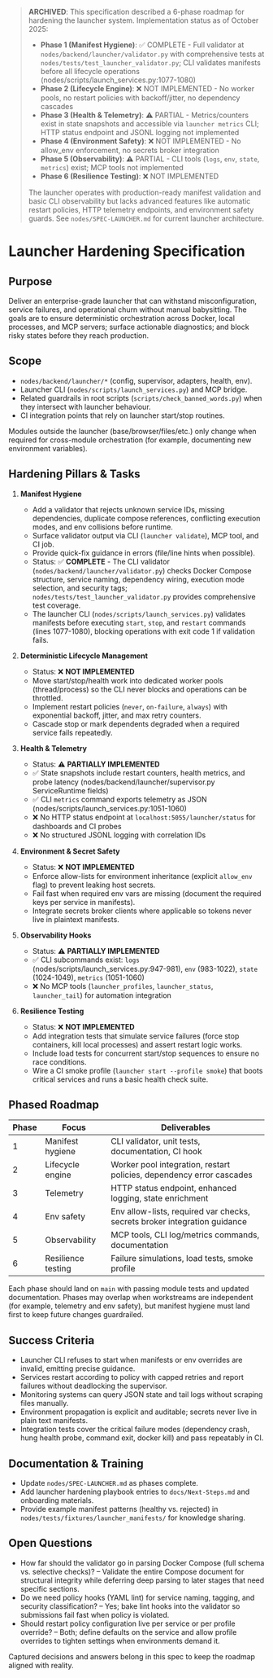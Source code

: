 > **ARCHIVED**: This specification described a 6-phase roadmap for hardening the launcher system. Implementation status as of October 2025:
> - **Phase 1 (Manifest Hygiene)**: ✅ COMPLETE - Full validator at `nodes/backend/launcher/validator.py` with comprehensive tests at `nodes/tests/test_launcher_validator.py`; CLI validates manifests before all lifecycle operations (nodes/scripts/launch_services.py:1077-1080)
> - **Phase 2 (Lifecycle Engine)**: ❌ NOT IMPLEMENTED - No worker pools, no restart policies with backoff/jitter, no dependency cascades
> - **Phase 3 (Health & Telemetry)**: ⚠️ PARTIAL - Metrics/counters exist in state snapshots and accessible via `launcher metrics` CLI; HTTP status endpoint and JSONL logging not implemented
> - **Phase 4 (Environment Safety)**: ❌ NOT IMPLEMENTED - No allow_env enforcement, no secrets broker integration
> - **Phase 5 (Observability)**: ⚠️ PARTIAL - CLI tools (`logs`, `env`, `state`, `metrics`) exist; MCP tools not implemented
> - **Phase 6 (Resilience Testing)**: ❌ NOT IMPLEMENTED
>
> The launcher operates with production-ready manifest validation and basic CLI observability but lacks advanced features like automatic restart policies, HTTP telemetry endpoints, and environment safety guards. See `nodes/SPEC-LAUNCHER.md` for current launcher architecture.

# Launcher Hardening Specification

## Purpose

Deliver an enterprise-grade launcher that can withstand misconfiguration, service failures, and operational churn without manual babysitting. The goals are to ensure deterministic orchestration across Docker, local processes, and MCP servers; surface actionable diagnostics; and block risky states before they reach production.

## Scope

- `nodes/backend/launcher/*` (config, supervisor, adapters, health, env).
- Launcher CLI (`nodes/scripts/launch_services.py`) and MCP bridge.
- Related guardrails in root scripts (`scripts/check_banned_words.py`) when they intersect with launcher behaviour.
- CI integration points that rely on launcher start/stop routines.

Modules outside the launcher (base/browser/files/etc.) only change when required for cross-module orchestration (for example, documenting new environment variables).

## Hardening Pillars & Tasks

1. **Manifest Hygiene**
   - Add a validator that rejects unknown service IDs, missing dependencies, duplicate compose references, conflicting execution modes, and env collisions before runtime.
   - Surface validator output via CLI (`launcher validate`), MCP tool, and CI job.
   - Provide quick-fix guidance in errors (file/line hints when possible).
   - Status: ✅ **COMPLETE** - The CLI validator (`nodes/backend/launcher/validator.py`) checks Docker Compose structure, service naming, dependency wiring, execution mode selection, and security tags; `nodes/tests/test_launcher_validator.py` provides comprehensive test coverage.
   - The launcher CLI (`nodes/scripts/launch_services.py`) validates manifests before executing `start`, `stop`, and `restart` commands (lines 1077-1080), blocking operations with exit code 1 if validation fails.

2. **Deterministic Lifecycle Management**
   - Status: ❌ **NOT IMPLEMENTED**
   - Move start/stop/health work into dedicated worker pools (thread/process) so the CLI never blocks and operations can be throttled.
   - Implement restart policies (`never`, `on-failure`, `always`) with exponential backoff, jitter, and max retry counters.
   - Cascade stop or mark dependents degraded when a required service fails repeatedly.

3. **Health & Telemetry**
   - Status: ⚠️ **PARTIALLY IMPLEMENTED**
   - ✅ State snapshots include restart counters, health metrics, and probe latency (nodes/backend/launcher/supervisor.py ServiceRuntime fields)
   - ✅ CLI `metrics` command exports telemetry as JSON (nodes/scripts/launch_services.py:1051-1060)
   - ❌ No HTTP status endpoint at `localhost:5055/launcher/status` for dashboards and CI probes
   - ❌ No structured JSONL logging with correlation IDs

4. **Environment & Secret Safety**
   - Status: ❌ **NOT IMPLEMENTED**
   - Enforce allow-lists for environment inheritance (explicit `allow_env` flag) to prevent leaking host secrets.
   - Fail fast when required env vars are missing (document the required keys per service in manifests).
   - Integrate secrets broker clients where applicable so tokens never live in plaintext manifests.

5. **Observability Hooks**
   - Status: ⚠️ **PARTIALLY IMPLEMENTED**
   - ✅ CLI subcommands exist: `logs` (nodes/scripts/launch_services.py:947-981), `env` (983-1022), `state` (1024-1049), `metrics` (1051-1060)
   - ❌ No MCP tools (`launcher_profiles`, `launcher_status`, `launcher_tail`) for automation integration

6. **Resilience Testing**
   - Status: ❌ **NOT IMPLEMENTED**
   - Add integration tests that simulate service failures (force stop containers, kill local processes) and assert restart logic works.
   - Include load tests for concurrent start/stop sequences to ensure no race conditions.
   - Wire a CI smoke profile (`launcher start --profile smoke`) that boots critical services and runs a basic health check suite.

## Phased Roadmap

| Phase | Focus | Deliverables |
| ----- | ----- | ------------ |
| 1 | Manifest hygiene | CLI validator, unit tests, documentation, CI hook |
| 2 | Lifecycle engine | Worker pool integration, restart policies, dependency error cascades |
| 3 | Telemetry | HTTP status endpoint, enhanced logging, state enrichment |
| 4 | Env safety | Env allow-lists, required var checks, secrets broker integration guidance |
| 5 | Observability | MCP tools, CLI log/metrics commands, documentation |
| 6 | Resilience testing | Failure simulations, load tests, smoke profile |

Each phase should land on `main` with passing module tests and updated documentation. Phases may overlap when workstreams are independent (for example, telemetry and env safety), but manifest hygiene must land first to keep future changes guardrailed.

## Success Criteria

- Launcher CLI refuses to start when manifests or env overrides are invalid, emitting precise guidance.
- Services restart according to policy with capped retries and report failures without deadlocking the supervisor.
- Monitoring systems can query JSON state and tail logs without scraping files manually.
- Environment propagation is explicit and auditable; secrets never live in plain text manifests.
- Integration tests cover the critical failure modes (dependency crash, hung health probe, command exit, docker kill) and pass repeatably in CI.

## Documentation & Training

- Update `nodes/SPEC-LAUNCHER.md` as phases complete.
- Add launcher hardening playbook entries to `docs/Next-Steps.md` and onboarding materials.
- Provide example manifest patterns (healthy vs. rejected) in `nodes/tests/fixtures/launcher_manifests/` for knowledge sharing.

## Open Questions

- How far should the validator go in parsing Docker Compose (full schema vs. selective checks)? – Validate the entire Compose document for structural integrity while deferring deep parsing to later stages that need specific sections.
- Do we need policy hooks (YAML lint) for service naming, tagging, and security classification? – Yes; bake lint hooks into the validator so submissions fail fast when policy is violated.
- Should restart policy configuration live per service or per profile override? – Both; define defaults on the service and allow profile overrides to tighten settings when environments demand it.

Captured decisions and answers belong in this spec to keep the roadmap aligned with reality.
